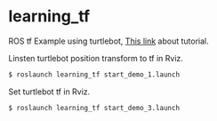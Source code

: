 # learning_tf
ROS tf Example using turtlebot, [This link](http://wiki.ros.org/tf/Tutorials) about tutorial.

Linsten turtlebot position transform to tf in Rviz.
``` bash
$ roslaunch learning_tf start_demo_1.launch
```

Set turtlebot tf in Rviz.
``` bash
$ roslaunch learning_tf start_demo_3.launch
```
